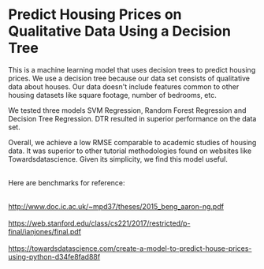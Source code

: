 <h1>Predict Housing Prices on Qualitative Data Using a Decision Tree</h2>
<p>This is a machine learning model that uses decision trees to predict housing prices. We use a decision tree because our data set consists of qualitative data about houses. Our data doesn't include features common to other housing datasets like square footage, number of bedrooms, etc.</p>

<p>We tested three models SVM Regression, Random Forest Regression and Decision Tree Regression. DTR resulted in superior performance on the data set.</p>

<p>Overall, we achieve a low RMSE comparable to academic studies of housing data. It was superior to other tutorial methodologies found on websites like Towardsdatascience. Given its simplicity, we find this model useful.</p>

<br>Here are benchmarks for reference:</br>

<br>http://www.doc.ic.ac.uk/~mpd37/theses/2015_beng_aaron-ng.pdf</br>
<br>https://web.stanford.edu/class/cs221/2017/restricted/p-final/ianjones/final.pdf</br>
<br>https://towardsdatascience.com/create-a-model-to-predict-house-prices-using-python-d34fe8fad88f</br>
